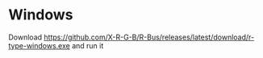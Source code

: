# Windows

Download https://github.com/X-R-G-B/R-Bus/releases/latest/download/r-type-windows.exe and run it
